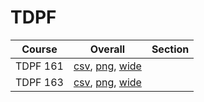 # TDPF

| Course | Overall | Section |
| ------ | ------- | ------- |
| TDPF 161 | [csv](https://github.com/UCSD-Historical-Enrollment-Data/2023Winter/blob/main/overall/TDPF%20161.csv), [png](https://raw.githubusercontent.com/UCSD-Historical-Enrollment-Data/2023Winter/main/plot_overall/TDPF%20161.png), [wide](https://raw.githubusercontent.com/UCSD-Historical-Enrollment-Data/2023Winter/main/plot_overall_wide/TDPF%20161.png) |  |
| TDPF 163 | [csv](https://github.com/UCSD-Historical-Enrollment-Data/2023Winter/blob/main/overall/TDPF%20163.csv), [png](https://raw.githubusercontent.com/UCSD-Historical-Enrollment-Data/2023Winter/main/plot_overall/TDPF%20163.png), [wide](https://raw.githubusercontent.com/UCSD-Historical-Enrollment-Data/2023Winter/main/plot_overall_wide/TDPF%20163.png) |  |

